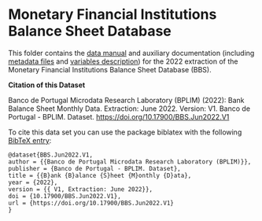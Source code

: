 # Monetary Financial Institutions Balance Sheet Database

 This folder contains the [data manual](https://github.com/BPLIM/Manuals/blob/master/Data/BBS/JUN22/manual_BBS_Jun2022.pdf) and auxiliary documentation (including [metadata files](https://github.com/BPLIM/Manuals/blob/master/Data/BBS/JUN22/aux_files/describe_dataset) and [variables description](https://github.com/BPLIM/Manuals/blob/master/Data/BBS/JUN22/aux_files/variables_description)) for the 2022 extraction of the Monetary Financial Institutions Balance Sheet Database (BBS).

**Citation of this Dataset**

Banco de Portugal Microdata Research Laboratory (BPLIM) (2022): Bank Balance Sheet Monthly Data. Extraction: June 2022. Version: V1. Banco de Portugal - BPLIM. Dataset. https://doi.org/10.17900/BBS.Jun2022.V1


To cite this data set you can use the package biblatex with the following [BibTeX entry](https://github.com/BPLIM/Manuals/blob/master/Data/BBS/JUN22/aux_files/bibtex/BBS.bib):

```
@dataset{BBS.Jun2022.V1,
author = {{Banco de Portugal Microdata Research Laboratory (BPLIM)}},
publisher = {Banco de Portugal - BPLIM. Dataset},
title = {{B}ank {B}alance {S}heet {M}onthly {D}ata},
year = {2022},
version = {{ V1, Extraction: June 2022}},
doi = {10.17900/BBS.Jun2022.V1},
url = {https://doi.org/10.17900/BBS.Jun2022.V1}
}
```
